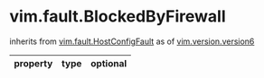vim.fault.BlockedByFirewall
===========================
inherits from [vim.fault.HostConfigFault](docs/vim.fault.HostConfigFault.md)
as of [vim.version.version6](docs/vim.version.md)

| property | type | optional |
|:---------|:-----|:---------|
